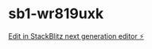 # sb1-wr819uxk

[Edit in StackBlitz next generation editor ⚡️](https://stackblitz.com/~/github.com/NiccoloVH/sb1-wr819uxk)